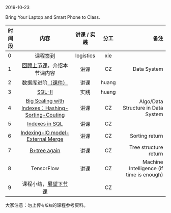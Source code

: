 2019-10-23

Bring Your Laptop  and Smart Phone to Class. 

|时间段     |  内容    | 讲课 / 实践     |  分工  |  备注       |
| :---      |   :----:    |   :----:    |    :----:    | ---: |
|   0       |  课程签到     |  logistics   |     xie     |        |
|   1       |  [回顾上节课](../WW6/WW6-Plan.md)，介绍本节课内容     |  讲课    |     CZ     |   Data System      |
|   2       |  数据库进阶[（课件）](../WW6#数据库进阶课件)  |   讲课    |     huang     |         |
|   3       |  [SQL-II](../cs145-2018/Lecture-3.ipynb)    |   实践    |     huang     |         |
|   4       |  [Big Scaling with Indexes：Hashing-Sorting-Couting](12-15-Big_Scaling_with_Indexes-Hashing-Sorting-Couting.pdf)    | 讲课 |  CZ | Algo/Data Structure in Data System  | 
|   5       |  [Indexes in SQL]()    |   讲课    |     CZ     |         |
|   6       |  [Indexing-IO model-External Merge](12-13_Indexing-IO_Model-External_Merge.pdf)    |   讲课    |     CZ     |  Sorting return        |
|   7       |  [B+tree again](13_B_Plus_Trees.pdf)    |   讲课    |     CZ     |  Tree structure return  |
|   8       |  TensorFlow   | 讲课 |  CZ |  Machine Intelligence (if time is enough) |   
|   9       |  课程小结，[展望下节课](../WW8/WW8-Plan.md)       |     |  CZ |   |


大家注意：勿上传``有版权``的课程参考资料。



